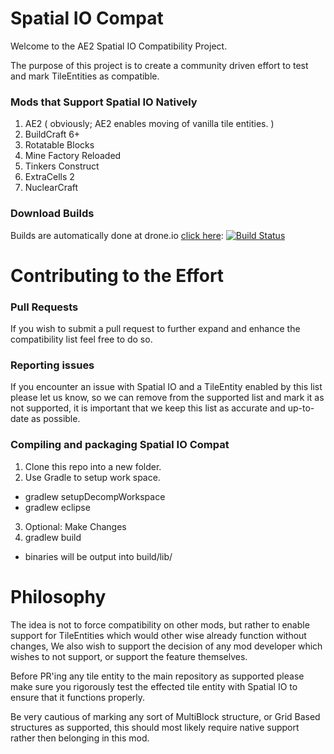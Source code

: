 Spatial IO Compat
=========================

Welcome to the AE2 Spatial IO Compatibility Project.

The purpose of this project is to create a community driven effort to test and mark TileEntities as compatible.

### Mods that Support Spatial IO Natively

1. AE2 ( obviously; AE2 enables moving of vanilla tile entities. )
2. BuildCraft 6+
3. Rotatable Blocks
4. Mine Factory Reloaded
5. Tinkers Construct
6. ExtraCells 2
7. NuclearCraft

### Download Builds
Builds are automatically done at drone.io [click here](https://drone.io/github.com/AlgorithmX2/SpatialIO-Compat/files): [![Build Status](https://drone.io/github.com/AlgorithmX2/SpatialIO-Compat/status.png)](https://drone.io/github.com/AlgorithmX2/SpatialIO-Compat/latest)

Contributing to the Effort
=========================

### Pull Requests
If you wish to submit a pull request to further expand and enhance the compatibility list feel free to do so.

### Reporting issues
If you encounter an issue with Spatial IO and a TileEntity enabled by this list please let us know, so we can remove from the supported list and mark it as not supported, it is important that we keep this list as accurate and up-to-date as possible.

### Compiling and packaging Spatial IO Compat
1. Clone this repo into a new folder.
2. Use Gradle to setup work space.
 * gradlew setupDecompWorkspace
 * gradlew eclipse
3. Optional: Make Changes
4. gradlew build
 * binaries will be output into build/lib/

Philosophy
=========================

The idea is not to force compatibility on other mods, but rather to enable support for TileEntities which would other wise already function without changes, We also wish to support the decision of any mod developer which wishes to not support, or support the feature themselves.

Before PR'ing any tile entity to the main repository as supported please make sure you rigorously test the effected tile entity with Spatial IO to ensure that it functions properly.

Be very cautious of marking any sort of MultiBlock structure, or Grid Based structures as supported, this should most likely require native support rather then belonging in this mod.
